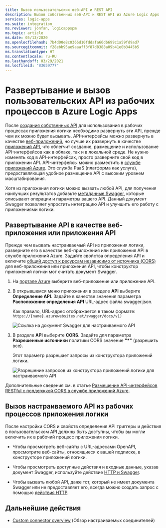 ```yaml
---
title: Вызов пользовательских веб-API и REST API
description: Вызов собственных веб-API и REST API из Azure Logic Apps
services: logic-apps
ms.suite: integration
ms.reviewer: jonfan, logicappspm
ms.topic: article
ms.date: 05/13/2020
ms.openlocfilehash: 7b4d00e8c0366d10fddafa66db699c1a59fd9ad7
ms.sourcegitcommit: f28ebb95ae9aaaff3f87d8388a09b41e0b3445b5
ms.translationtype: HT
ms.contentlocale: ru-RU
ms.lasthandoff: 03/29/2021
ms.locfileid: "83659777"
---
```

# <a name="deploy-and-call-custom-apis-from-workflows-in-azure-logic-apps"></a>Развертывание и вызов пользовательских API из рабочих процессов в Azure Logic Apps

После [создания собственных API](./logic-apps-create-api-app.md) для использования в рабочих процессах приложения логики необходимо развернуть эти API, прежде чем их можно будет вызывать. API-интерфейсы можно развернуть в качестве [веб-приложений](../app-service/overview.md), но лучше их развернуть в качестве [приложений API](../app-service/app-service-web-tutorial-rest-api.md), что облегчит создание, размещение и использование API-интерфейсов как в облаке, так и в локальной среде. Не нужно изменять код в API-интерфейсах, просто разверните свой код в приложении API. API-интерфейсы можно разместить в [службе приложений Azure](../app-service/overview.md). Это служба PaaS (платформа как услуга), предоставляющая удобное размещение API с высоким уровнем масштабирования.

Хотя из приложения логики можно вызвать любой API, для получения наилучших результатов добавьте [метаданные Swagger](https://swagger.io/specification/), которые описывают операции и параметры вашего API. Данный документ Swagger позволяет упростить интеграцию API и улучшить его работу с приложениями логики.

## <a name="deploy-your-api-as-a-web-app-or-api-app"></a>Развертывание API в качестве веб-приложения или приложения API

Прежде чем вызвать настраиваемый API из приложения логики, разверните его в качестве веб-приложения или приложения API в службе приложений Azure. Задайте свойства определения API и включите [общий доступ к ресурсам независимо от источника (CORS)](../app-service/overview.md) для веб-приложения или приложения API, чтобы конструктор приложений логики мог считать документ Swagger.

1. На [портале Azure](https://portal.azure.com) выберите веб-приложение или приложение API.

2. В открывшемся меню приложения в разделе **API** выберите **Определение API**. Задайте в качестве значения параметра **Расположение определения API** URL-адрес файла swagger.json.

   Как правило, URL-адрес отображается в таком формате: `https://{name}.azurewebsites.net/swagger/docs/v1)`

   ![Ссылка на документ Swagger для настраиваемого API](./media/logic-apps-custom-api-deploy-call/custom-api-swagger-url.png)

3. В разделе **API** выберите **CORS**. Задайте для параметра **Разрешенные источники** политики CORS значение **"*"** (разрешить все).

   Этот параметр разрешает запросы из конструктора приложений логики.

   ![Разрешение запросов из конструктора приложений логики для настраиваемого API](./media/logic-apps-custom-api-deploy-call/custom-api-cors.png)

Дополнительные сведения см. в статье [Размещение API-интерфейсов RESTful с поддержкой CORS в службе приложений Azure](../app-service/app-service-web-tutorial-rest-api.md).

## <a name="call-your-custom-api-from-logic-app-workflows"></a>Вызов настраиваемого API из рабочих процессов приложения логики

После настройки CORS и свойств определения API триггеры и действия в пользовательском API должны быть доступны, чтобы вы могли включить их в рабочий процесс приложения логики. 

*  Чтобы просмотреть веб-сайты с URL-адресами OpenAPI, просмотрите веб-сайты, относящиеся к вашей подписке, в конструкторе приложений логики.

*  Чтобы просмотреть доступные действия и входные данные, указав документ Swagger, используйте действие [HTTP и Swagger](../connectors/connectors-native-http-swagger.md).

*  Чтобы вызвать любой API, даже тот, который не имеет документа Swagger или не предоставляет его, всегда можно создать запрос с помощью [действия HTTP](../connectors/connectors-native-http.md).

## <a name="next-steps"></a>Дальнейшие действия

* [Custom connector overview](../logic-apps/custom-connector-overview.md) (Обзор настраиваемых соединителей)
